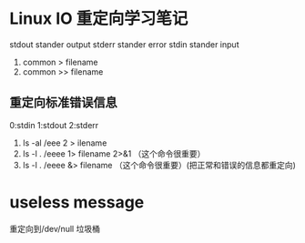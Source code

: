 # Linux IO 重定向学习笔记
stdout  stander output
stderr  stander error
stdin   stander input

1. common > filename
2. common >> filename

## 重定向标准错误信息
0:stdin
1:stdout
2:stderr
1. ls -al /eee 2 > ilename
2. ls -l . /eeee 1> filename 2>&1 （这个命令很重要）
2. ls -l . /eeee &> filename （这个命令很重要）(把正常和错误的信息都重定向)

# useless message
重定向到/dev/null 垃圾桶
